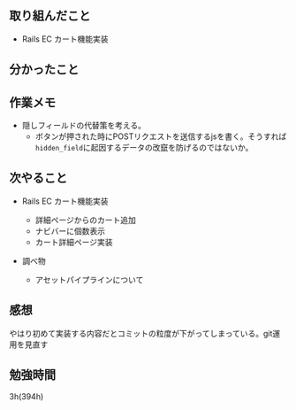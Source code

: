 ## 取り組んだこと
- Rails EC  カート機能実装

## 分かったこと


## 作業メモ
- 隠しフィールドの代替策を考える。
  - ボタンが押された時にPOSTリクエストを送信するjsを書く。そうすれば`hidden_field`に起因するデータの改竄を防げるのではないか。

## 次やること
- Rails EC  カート機能実装
  - 詳細ページからのカート追加
  - ナビバーに個数表示
  - カート詳細ページ実装

- 調べ物
  - アセットパイプラインについて

## 感想
やはり初めて実装する内容だとコミットの粒度が下がってしまっている。git運用を見直す


## 勉強時間
3h(394h)